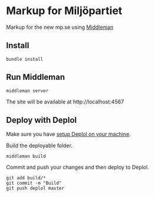 Markup for Miljöpartiet
==

Markup for the new mp.se using [Middleman](http://middlemanapp.com/)

## Install

    bundle install

## Run Middleman

    middleman server

The site will be available at http://localhost:4567

## Deploy with Deplol

Make sure you have [setup Deplol on your machine](https://github.com/Oktavilla/Deplol#a-platform-for-deploying-and-serving-static-sites).

Build the deployable folder.

    middleman build

Commit and push your changes and then deploy to Deplol.

    git add build/*
    git commit -m "Build"
    git push deplol master